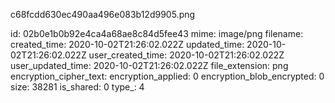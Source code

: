 c68fcdd630ec490aa496e083b12d9905.png

id: 02b0e1b0b92e4ca4a68ae8c84d5fee43
mime: image/png
filename: 
created_time: 2020-10-02T21:26:02.022Z
updated_time: 2020-10-02T21:26:02.022Z
user_created_time: 2020-10-02T21:26:02.022Z
user_updated_time: 2020-10-02T21:26:02.022Z
file_extension: png
encryption_cipher_text: 
encryption_applied: 0
encryption_blob_encrypted: 0
size: 38281
is_shared: 0
type_: 4